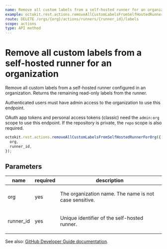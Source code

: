 ```yaml
---
name: Remove all custom labels from a self-hosted runner for an organization
example: octokit.rest.actions.removeAllCustomLabelsFromSelfHostedRunnerForOrg({ org, runner_id })
route: DELETE /orgs/{org}/actions/runners/{runner_id}/labels
scope: actions
type: API method
---
```


# Remove all custom labels from a self-hosted runner for an organization

Remove all custom labels from a self-hosted runner configured in an
organization. Returns the remaining read-only labels from the runner.

Authenticated users must have admin access to the organization to use this endpoint.

OAuth app tokens and personal access tokens (classic) need the `admin:org` scope to use this endpoint. If the repository is private, the `repo` scope is also required.

```js
octokit.rest.actions.removeAllCustomLabelsFromSelfHostedRunnerForOrg({
  org,
  runner_id,
});
```

## Parameters

<table>
  <thead>
    <tr>
      <th>name</th>
      <th>required</th>
      <th>description</th>
    </tr>
  </thead>
  <tbody>
    <tr><td>org</td><td>yes</td><td>

The organization name. The name is not case sensitive.

</td></tr>
<tr><td>runner_id</td><td>yes</td><td>

Unique identifier of the self-hosted runner.

</td></tr>
  </tbody>
</table>

See also: [GitHub Developer Guide documentation](https://docs.github.com/rest/actions/self-hosted-runners#remove-all-custom-labels-from-a-self-hosted-runner-for-an-organization).
